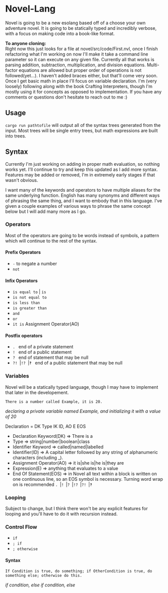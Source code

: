 # Novel-Lang
Novel is going to be a new esolang based off of a choose your own adventure novel. It is going to be statically typed and incredibly verbose, with a focus on making code into a book-like format.

**To anyone cloning:**  
Right now this just looks for a file at novel/src/code/First.nvl, once I finish refactoring what I'm working on now I'll make it take a command line parameter so it can execute on any given file. Currently all that works is parsing addition, subtraction, multiplication, and division equations. Multi-factor equations are allowed but proper order of operations is not followed(yet...). I haven't added braces either, but that'll come very soon. Once I get basic math in place I'll focus on variable declaration. I'm (very loosely) following along with the book Crafting Interpreters, though I'm mostly using it for concepts as opposed to implementation. If you have any comments or questions don't hesitate to reach out to me :)

## Usage
`cargo run pathtofile` will output all of the syntax trees generated from the input. Most trees will be single entry trees, but math expressions are built into trees.

## Syntax
Currently I'm just working on adding in proper math evaluation, so nothing works yet. I'll continue to try and keep this updated as I add more syntax. Features may be added or removed, I'm in extremely early stages if that wasn't obvious.  

I want many of the keywords and operators to have multiple aliases for the same underlying function. English has many synonyms and different ways of phrasing the same thing, and I want to embody that in this language. I've given a couple examples of various ways to phrase the same concept below but I will add many more as I go. 


### Operators
Most of the operators are going to be words instead of symbols, a pattern which will continue to the rest of the syntax. 

#### Prefix Operators
- `-` to negate a number
- `not`

#### Infix Operators
- `is equal to` | `is`
- `is not equal to`
- `is less than`
- `is greater than`
- `and`
- `or`
- `it is` Assignment Operator(AO)

#### Postfix operators
- `. ` end of a private statement
- `! ` end of a public statement
- `? ` end of statement that may be null
- `?! `|`!? `|`‽ ` end of a public statement that may be null

### Variables
Novel will be a statically typed language, though I may have to implement that later in the developement. 
```novel
There is a number called Example, it is 20.

```
*declaring a private variable named Example, and initializing it with a value of 20*

Declaration = DK Type IK ID, AO E EOS
- Declaration Keyword(DK) => There is a
- Type => string|number|boolean|class
- Identifier Keyword => called|named|labelled
- Identifier(ID) => A capital letter followed by any string of alphanumeric characters (including _).
- Assignment Operator(AO) => it is|she is|he is|they are
- Expression(E) => anything that evaluates to a value
- End Of Statement(EOS) => in Novel all text within a block is written on one continuous line, so an EOS symbol is necessary. Turning word wrap on is recommended `. `|`! `|`? `|`!? `|`?! `|`‽ `

### Looping
Subject to change, but I think there won't be any explicit features for looping and you'll have to do it with recursion instead.

### Control Flow
- `if`
- `; if`
- `; otherwise`
#### Syntax
``` novel
If Condition is true, do something; if OtherCondition is true, do something else; otherwise do this.
```
*if condition, else if condition, else*
